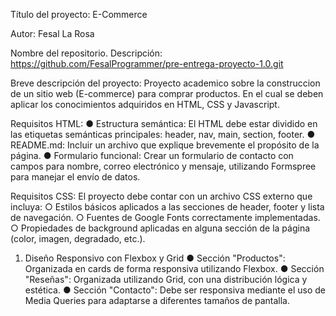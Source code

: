 Título del proyecto: 
E-Commerce

Autor:
Fesal La Rosa

Nombre del repositorio.
Descripción:
https://github.com/FesalProgrammer/pre-entrega-proyecto-1.0.git

Breve descripción del proyecto:
Proyecto academico sobre la construccion de un sitio web (E-commerce) para comprar productos. En el cual se deben aplicar los conocimientos adquiridos en HTML, CSS y Javascript. 

Requisitos HTML:
● Estructura semántica: El HTML debe estar
dividido en las etiquetas semánticas principales:
header, nav, main, section, footer.
● README.md: Incluir un archivo que explique
brevemente el propósito de la página.
● Formulario funcional: Crear un formulario
de contacto con campos para nombre,
correo electrónico y mensaje, utilizando
Formspree para manejar el envío de datos.

Requisitos CSS:
El proyecto debe contar con un
archivo CSS externo que incluya:
○ Estilos básicos aplicados a las secciones de
header, footer y lista de navegación.
○ Fuentes de Google Fonts correctamente
implementadas.
○ Propiedades de background aplicadas en
alguna sección de la página (color, imagen,
degradado, etc.).
1. Diseño Responsivo con Flexbox y Grid
● Sección "Productos": Organizada en cards de forma
responsiva utilizando Flexbox.
● Sección "Reseñas": Organizada utilizando Grid, con una
distribución lógica y estética.
● Sección "Contacto": Debe ser responsiva mediante el uso
de Media Queries para adaptarse a diferentes tamaños de
pantalla.

